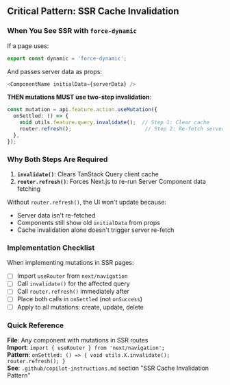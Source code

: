 ## Critical Pattern: SSR Cache Invalidation

### When You See SSR with `force-dynamic`

If a page uses:
```typescript
export const dynamic = 'force-dynamic';
```

And passes server data as props:
```typescript
<ComponentName initialData={serverData} />
```

**THEN mutations MUST use two-step invalidation**:

```typescript
const mutation = api.feature.action.useMutation({
  onSettled: () => {
    void utils.feature.query.invalidate();  // Step 1: Clear cache
    router.refresh();                        // Step 2: Re-fetch server data
  },
});
```

### Why Both Steps Are Required

1. **`invalidate()`**: Clears TanStack Query client cache
2. **`router.refresh()`**: Forces Next.js to re-run Server Component data fetching

Without `router.refresh()`, the UI won't update because:
- Server data isn't re-fetched
- Components still show old `initialData` from props
- Cache invalidation alone doesn't trigger server re-fetch

### Implementation Checklist

When implementing mutations in SSR pages:

- [ ] Import `useRouter` from `next/navigation`
- [ ] Call `invalidate()` for the affected query
- [ ] Call `router.refresh()` immediately after
- [ ] Place both calls in `onSettled` (not `onSuccess`)
- [ ] Apply to all mutations: create, update, delete

### Quick Reference

**File**: Any component with mutations in SSR routes  
**Import**: `import { useRouter } from 'next/navigation';`  
**Pattern**: `onSettled: () => { void utils.X.invalidate(); router.refresh(); }`  
**See**: `.github/copilot-instructions.md` section "SSR Cache Invalidation Pattern"